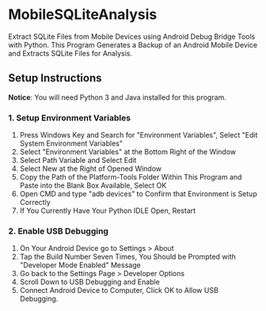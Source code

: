 # MobileSQLiteAnalysis

Extract SQLite Files from Mobile Devices using Android Debug Bridge Tools with Python.  This Program Generates a Backup of an Android Mobile Device and Extracts SQLite Files for Analysis. 


## Setup Instructions
**Notice**: You will need Python 3 and Java installed for this program.

### 1. Setup Environment Variables
1. Press Windows Key and Search for "Environment Variables", Select "Edit System Environment Variables"
2. Select "Environment Variables" at the Bottom Right of the Window
3. Select Path Variable and Select Edit
4. Select New at the Right of Opened Window
5. Copy the Path of the Platform-Tools Folder Within This Program and Paste into the Blank Box Available, Select OK
6. Open CMD and type "adb devices" to Confirm that Environment is Setup Correctly
7. If You Currently Have Your Python IDLE Open, Restart

### 2. Enable USB Debugging
1. On Your Android Device go to Settings > About
2. Tap the Build Number Seven Times, You Should be Prompted with "Developer Mode Enabled" Message
3. Go back to the Settings Page > Developer Options
4. Scroll Down to USB Debugging and Enable
5. Connect Android Device to Computer, Click OK to Allow USB Debugging. 

